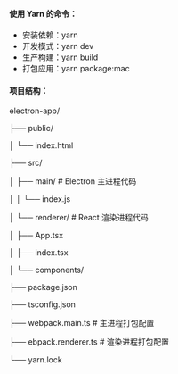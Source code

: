 #### 使用 Yarn 的命令：
- 安装依赖：yarn
- 开发模式：yarn dev
- 生产构建：yarn build
- 打包应用：yarn package:mac


#### 项目结构：

electron-app/

├── public/

│   └── index.html

├── src/

│   ├── main/               # Electron 主进程代码

│   │   └── index.js

│   └── renderer/            # React 渲染进程代码

│       ├── App.tsx

│       ├── index.tsx

│       └── components/

├── package.json

├── tsconfig.json

├── webpack.main.ts      # 主进程打包配置

├── ebpack.renderer.ts  # 渲染进程打包配置

└── yarn.lock

